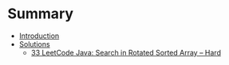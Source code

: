 # Summary

* [Introduction](README.md)
* [Solutions](tset.md)
   * [33 LeetCode Java: Search in Rotated Sorted Array – Hard](33.md)

